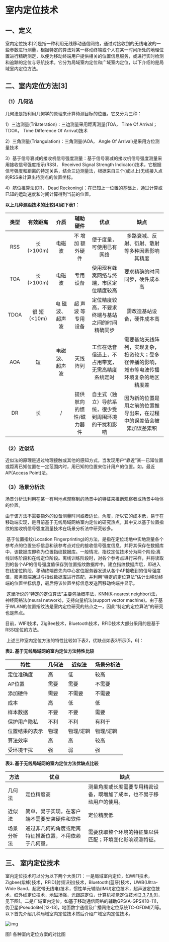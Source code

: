 # 室内定位技术

## 一、定义

​	室内定位技术[2]是指一种利用无线移动通信网络，通过对接收到的无线电波的一些参数进行测量，根据特定的算法对某一移动终端或个人在某一时间所处的地理位置进行精确测定，以便为移动终端用户提供相关的位置信息服务，或进行实时检测和追踪的定位与导航技术。它分为局域室内定位和广域室内定位，以下介绍的是局域室内定位方法。

## 二、室内定位方法[3]

### （1）几何法

几何法是指利用几何学的原理来计算待测目标的位置。它又分为三种：

1）三边测量(Trilateration)：三边测量采用距离测量(TOA， Time Of Arrival；TDOA， Time Difference Of Arrival)技术

2）三角测量(Triangulation)：三角测量(AOA， Angle Of Arrival)是采用方位测量技术

3）基于信号衰减的接收机信号强度测量：基于信号衰减的接收机信号强度测量采用接收信号强度指示(RSSI， Received Signal Strength Indicator)技术，它根据信号强度和距离的特定关系，结合三边测量法，根据来自三个(或以上)无线接入点的RSS来计算出待测点的位置坐标。

4）航位推算法(DR， Dead Reckoning)：在已知上一位置的基础上，通过计算或已知的运动速度和时间计算得到当前的位置。

**以上几种测距技术的比较[4]如下表1：**

| 类型 |  有效距离   |      介质       |        辅助硬件         |                         优点                         |                             缺点                             |
| :--: | :---------: | :-------------: | :---------------------: | :--------------------------------------------------: | :----------------------------------------------------------: |
| RSS  |  长(>100m)  |     电磁波      |    不 增 加 额外硬件    |               便于度量，可使用已有网络               |        多路衰减、反射、衍射、散射等多种因素影响其精度        |
| TOA  |  长(>100m)  |     电磁波      |        专用设备         |       使用现有蜂窝网络与终端，市区定位精度较高       |                要求精确的时间同步，硬件成本高                |
| TDOA | 很 短(<10m) | 电 磁波、超声波 |   超 声 波 等专用设备   |   定位精度较高，不要求终端与基站之间的时间精确同步   |                  需改造基站设备，硬件成本高                  |
| AOA  |     短      | 电磁波、超声波  |        天线阵列         |   工作在话音信道上，不占用带宽，无需高精度系统定时   | 需要基站天线阵列，实现复杂，投资较大；受多径传播的影响，城市等电波传播环境复杂的地区精度差 |
|  DR  |     长      |        /        | 提供航向的惯性/磁力器件 | 自主式（独立）导航系统，很少受到周围环境的干扰和影响 | 因为新的位置是用之前的位置推导出来，在过程中的误差值会被累加误差累积 |

### （2）近似法

近似法的原理是通过物理接触或其他的感知方式，当发现用户“靠近”某一已知位置或距离已知位置在一定范围内时，用已知的位置来估计用户的位置。如，最近AP(Access Point)法。

### （3）场景分析法

​	场景分析法利用在某一有利地点观察到的场景中的特征来推断观察者或场景中物体的位置。

​	由于该方法不需要额外的设备测量时间或者边长，角度，所以它的成本低，易于在移动端实现，是目前基于无线局域网络室内定位的研究热点，其中又以基于位置指纹的接收机信号强度测量技术在场景分析法中研究较多。

​	基于位置指纹(Location Fingerprinting)的方法，是指在定位场地中实地测量各个参考点的位置坐标信息和该参考点对应的接收信号强度信息，并将其保存在数据库中，该数据库即称为位置指纹数据库。一般情况，指纹定位技术分为两个阶段:离线训练阶段和在线定位阶段。离线训练阶段时，对各个参考点进行采样，并将读取到的各个AP的信号强度值保存到位置指纹数据库中。建立指纹数据库后，即进入在线定位阶段，移动终端首先向中心定位服务器发送从各个AP接收到的信号强度值，服务器端通过与指纹数据库进行匹配，并利用“特定的定位算法”估计出移动终端的位置坐标信息，最后将该位置坐标信息发送回移动终端并显示。

​	这里所说的“特定的定位算法”主要包括概率法，KNN(K-nearest neighbor)法，神经网络法(neural network)，支持向量机法(support vector machine)。由于基于WLAN的位置指纹法是室内定位研究的热点之一，因此“特定的定位算法”的研究也是热点。

​	目前，WIFI技术，ZigBee技术，Bluetooth技术，RFID技术大部分采用的是基于RSSI定位的方法。

​	上述三种室内定位方法的特性比较如下表2，优缺点如表3所示[5，6]：

**表2. 基于无线局域网的室内定位方法特性比较**

| 特性           | 几何法 | 近似法    | 场景分析法 |
| -------------- | ------ | --------- | ---------- |
| 定位准确度     | 高     | 低        | 较高       |
| AP位置         | 需要   | 需要      | 不需要     |
| 添加硬件       | 需要   | 不需要    | 不需要     |
| 成本           | 高     | 低        | 低         |
| 样本数据       | 不要   | 不要      | 需要       |
| 保护用户隐私   | 不利   | 不利      | 有利于     |
| 位置结果的表示 | 物理   | 物理/逻辑 | 物理/逻辑  |
| 算法效率       | 高     | 高        | 较高       |
| 受环境干扰     | 强     | 弱        | 强         |

**表3. 基于无线局域网的室内定位方法优缺点比较**

| 方法       | 优点                                                   | 缺点                                                         |
| ---------- | ------------------------------------------------------ | ------------------------------------------------------------ |
| 几何法     | 定位精度高                                             | 测量角度或长度需要专用精密设备，既增加了成本，也不易于移动用户的使用。 |
| 近似法     | 简单，易于实现，在客户端不需要安装硬件和软件           | 定位精度低                                                   |
| 场景分析法 | 通过非几何的角度或距离特征推断位置，不用依赖于几何量。 | 需要获取整个环境的特征集以供匹配；环境变化影响观测特征。     |

## 三、 室内定位技术

​	室内定位技术可以分为以下两个大类[7]：一是局域室内定位，如WIFI技术，Zigbee(紫蜂)技术，RFID(射频识别)技术，Bluetooth(蓝牙)技术，UWB(Ultra-Wide Band，超宽带无线电)技术，惯性单元辅助(IMU)定位技术，超声波定位技术，红外线定位技术，地磁场强，光跟踪定位，计算机视觉定位技术[2,3,7,8,9]，见下图1。二是广域室内定位，如基于移动通信网络的辅助GPS(A-GPS)[10-11]，伪卫星(Pseudolite)[12-13]，地面数字通信及广播网络定位系统TC-OFDM[7]等。以下首先介绍几种局域室内定位技术然后介绍广域室内定位技术。

![img](https://navrs.wh.sdu.edu.cn/__local/5/A8/F6/0DC0F40009B86AFE5AA224A0689_CA47A421_3E80.jpg)

图1 各种室内定位方案的对比图